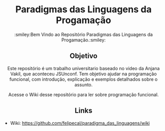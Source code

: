 <h1 align="center"> Paradigmas das Linguagens da Progamação</h1>
<p align="center">:smiley:Bem Vindo ao Repositório Paradigmas das Linguagens da Progamação.:smiley:</p>
<h2 align="center">Objetivo</h2>
<p align="center"> Este repositório é um trabalho universitario baseado no video da Anjana Vakil, que aconteceu JSUnconf. Tem objetivo ajudar na programação funcional, com introdução, explicação e exemplos detalhados sobre o assunto.</p>
<p align="center"> Acesse o Wiki desse repositório para ler sobre programação funcional.</p>
<h2 align="center">Links</h2>

* Wiki: https://github.com/felipecal/paradigma_das_linguagens/wiki<br>
